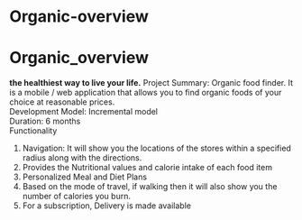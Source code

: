 # Organic-overview

# Organic_overview

<b>the healthiest way to live your life.</b>
Project Summary: Organic food finder. It is a mobile / web application that allows you to find 
organic foods of your choice at reasonable prices.  
Development Model: Incremental model  
Duration: 6 months  
Functionality  
1. Navigation: It will show you the locations of the stores within a specified radius along 
with the directions. 
2. Provides the Nutritional values and calorie intake of each food item 
3. Personalized Meal and Diet Plans 
4. Based on the mode of travel, if walking then it will also show you the number of calories 
you burn.  
5. For a subscription, Delivery is made available
